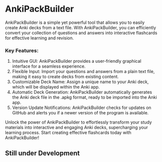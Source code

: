 # AnkiPackBuilder

AnkiPackBuilder is a simple yet powerful tool that allows you to easily create Anki decks from a text file. With AnkiPackBuilder, you can efficiently convert your collection of questions and answers into interactive flashcards for effective learning and revision.

### Key Features:

1. Intuitive GUI: AnkiPackBuilder provides a user-friendly graphical interface for a seamless experience.
2. Flexible Input: Import your questions and answers from a plain text file, making it easy to create decks from existing content.
3. Customizable Deck Name: Assign a unique name to your Anki deck, which will be displayed within the Anki app.
4. Automatic Deck Generation: AnkiPackBuilder automatically generates the Anki deck file in the .apkg format, ready to be imported into the Anki app.
5. Version Update Notifications: AnkiPackBuilder checks for updates on GitHub and alerts you if a newer version of the program is available.

Unlock the power of AnkiPackBuilder to effortlessly transform your study materials into interactive and engaging Anki decks, supercharging your learning process. Start creating effective flashcards today with AnkiPackBuilder!

## Still under Development
